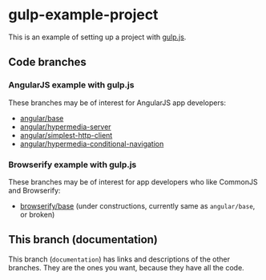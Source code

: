 # gulp-example-project

This is an example of setting up a project with [gulp.js](http://gulpjs.com/).

## Code branches

### AngularJS example with gulp.js

These branches may be of interest for AngularJS app developers:

 - [angular/base](https://github.com/hugojosefson/gulp-example-project/tree/angular/base)
 - [angular/hypermedia-server](https://github.com/hugojosefson/gulp-example-project/tree/angular/hypermedia-server)
 - [angular/simplest-http-client](https://github.com/hugojosefson/gulp-example-project/tree/angular/simplest-http-client)
 - [angular/hypermedia-conditional-navigation](https://github.com/hugojosefson/gulp-example-project/tree/angular/hypermedia-conditional-navigation)

### Browserify example with gulp.js

These branches may be of interest for app developers who like CommonJS and Browserify:

 - [browserify/base](https://github.com/hugojosefson/gulp-example-project/tree/browserify/base) (under constructions, currently same as `angular/base`, or broken)

## This branch (documentation)

This branch (`documentation`) has links and descriptions of the other branches. They are the ones you want, because they have all the code.

